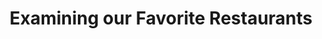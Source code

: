 ---
layout: project
title: Examining our Favorite Restaurants
tagline: Let's test our data techniques on a small dataset
header_image: about-nyu-washingtonsquare.jpg
project: eats-and-spreadsheets
project_order: 3
---